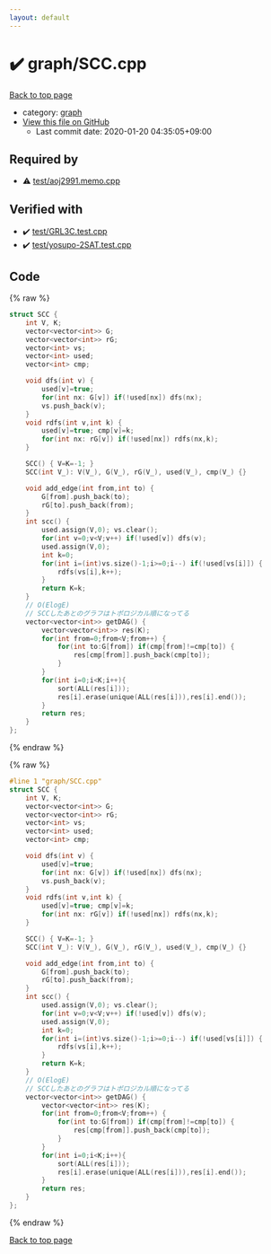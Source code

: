 ```yaml
---
layout: default
---
```


<!-- mathjax config similar to math.stackexchange -->
<script type="text/javascript" async
  src="https://cdnjs.cloudflare.com/ajax/libs/mathjax/2.7.5/MathJax.js?config=TeX-MML-AM_CHTML">
</script>
<script type="text/x-mathjax-config">
  MathJax.Hub.Config({
    TeX: { equationNumbers: { autoNumber: "AMS" }},
    tex2jax: {
      inlineMath: [ ['$','$'] ],
      processEscapes: true
    },
    "HTML-CSS": { matchFontHeight: false },
    displayAlign: "left",
    displayIndent: "2em"
  });
</script>

<script type="text/javascript" src="https://cdnjs.cloudflare.com/ajax/libs/jquery/3.4.1/jquery.min.js"></script>
<script src="https://cdn.jsdelivr.net/npm/jquery-balloon-js@1.1.2/jquery.balloon.min.js" integrity="sha256-ZEYs9VrgAeNuPvs15E39OsyOJaIkXEEt10fzxJ20+2I=" crossorigin="anonymous"></script>
<script type="text/javascript" src="../../assets/js/copy-button.js"></script>
<link rel="stylesheet" href="../../assets/css/copy-button.css" />


# :heavy_check_mark: graph/SCC.cpp

<a href="../../index.html">Back to top page</a>

* category: <a href="../../index.html#f8b0b924ebd7046dbfa85a856e4682c8">graph</a>
* <a href="{{ site.github.repository_url }}/blob/master/graph/SCC.cpp">View this file on GitHub</a>
    - Last commit date: 2020-01-20 04:35:05+09:00




## Required by

* :warning: <a href="../test/aoj2991.memo.cpp.html">test/aoj2991.memo.cpp</a>


## Verified with

* :heavy_check_mark: <a href="../../verify/test/GRL3C.test.cpp.html">test/GRL3C.test.cpp</a>
* :heavy_check_mark: <a href="../../verify/test/yosupo-2SAT.test.cpp.html">test/yosupo-2SAT.test.cpp</a>


## Code

<a id="unbundled"></a>
{% raw %}
```cpp
struct SCC {
    int V, K;
    vector<vector<int>> G;
    vector<vector<int>> rG;
    vector<int> vs;
    vector<int> used;
    vector<int> cmp;

    void dfs(int v) {
        used[v]=true;
        for(int nx: G[v]) if(!used[nx]) dfs(nx);
        vs.push_back(v);
    }
    void rdfs(int v,int k) {
        used[v]=true; cmp[v]=k;
        for(int nx: rG[v]) if(!used[nx]) rdfs(nx,k);
    }

    SCC() { V=K=-1; }
    SCC(int V_): V(V_), G(V_), rG(V_), used(V_), cmp(V_) {}

    void add_edge(int from,int to) {
        G[from].push_back(to);
        rG[to].push_back(from);
    }
    int scc() {
        used.assign(V,0); vs.clear();
        for(int v=0;v<V;v++) if(!used[v]) dfs(v);
        used.assign(V,0);
        int k=0;
        for(int i=(int)vs.size()-1;i>=0;i--) if(!used[vs[i]]) {
            rdfs(vs[i],k++);
        }
        return K=k;
    }
    // O(ElogE)
    // SCCしたあとのグラフはトポロジカル順になってる
    vector<vector<int>> getDAG() {
        vector<vector<int>> res(K);
        for(int from=0;from<V;from++) {
            for(int to:G[from]) if(cmp[from]!=cmp[to]) {
                res[cmp[from]].push_back(cmp[to]);
            }
        }
        for(int i=0;i<K;i++){
            sort(ALL(res[i]));
            res[i].erase(unique(ALL(res[i])),res[i].end());
        }
        return res;
    }
};
```
{% endraw %}

<a id="bundled"></a>
{% raw %}
```cpp
#line 1 "graph/SCC.cpp"
struct SCC {
    int V, K;
    vector<vector<int>> G;
    vector<vector<int>> rG;
    vector<int> vs;
    vector<int> used;
    vector<int> cmp;

    void dfs(int v) {
        used[v]=true;
        for(int nx: G[v]) if(!used[nx]) dfs(nx);
        vs.push_back(v);
    }
    void rdfs(int v,int k) {
        used[v]=true; cmp[v]=k;
        for(int nx: rG[v]) if(!used[nx]) rdfs(nx,k);
    }

    SCC() { V=K=-1; }
    SCC(int V_): V(V_), G(V_), rG(V_), used(V_), cmp(V_) {}

    void add_edge(int from,int to) {
        G[from].push_back(to);
        rG[to].push_back(from);
    }
    int scc() {
        used.assign(V,0); vs.clear();
        for(int v=0;v<V;v++) if(!used[v]) dfs(v);
        used.assign(V,0);
        int k=0;
        for(int i=(int)vs.size()-1;i>=0;i--) if(!used[vs[i]]) {
            rdfs(vs[i],k++);
        }
        return K=k;
    }
    // O(ElogE)
    // SCCしたあとのグラフはトポロジカル順になってる
    vector<vector<int>> getDAG() {
        vector<vector<int>> res(K);
        for(int from=0;from<V;from++) {
            for(int to:G[from]) if(cmp[from]!=cmp[to]) {
                res[cmp[from]].push_back(cmp[to]);
            }
        }
        for(int i=0;i<K;i++){
            sort(ALL(res[i]));
            res[i].erase(unique(ALL(res[i])),res[i].end());
        }
        return res;
    }
};

```
{% endraw %}

<a href="../../index.html">Back to top page</a>

